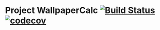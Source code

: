 # Project WallpaperCalc  [![Build Status](https://travis-ci.org/ShaidVL/homework_walpaper_calc.svg?branch=master)](https://travis-ci.org/ShaidVL/homework_walpaper_calc)  [![codecov](https://codecov.io/gh/ShaidVL/homework_walpaper_calc/branch/master/graph/badge.svg)](https://codecov.io/gh/ShaidVL/homework_walpaper_calc)